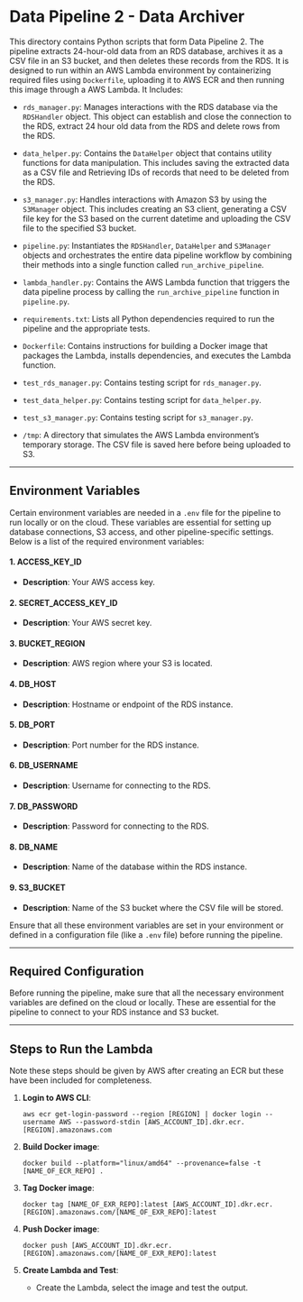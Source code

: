 # Data Pipeline 2 - Data Archiver

This directory contains Python scripts that form Data Pipeline 2. The pipeline extracts 24-hour-old data from an RDS database, archives it as a CSV file in an S3 bucket, and then deletes these records from the RDS. It is designed to run within an AWS Lambda environment by containerizing required files using `Dockerfile`, uploading it to AWS ECR and then running this image through a AWS Lambda. It Includes:

- `rds_manager.py`: Manages interactions with the RDS database via the `RDSHandler` object. This object can establish and close the connection to the RDS, extract 24 hour old data from the RDS and delete rows from the RDS.

- `data_helper.py`: Contains the `DataHelper` object that contains utility functions for data manipulation. This includes saving the extracted data as a CSV file and Retrieving IDs of records that need to be deleted from the RDS.

- `s3_manager.py`: Handles interactions with Amazon S3 by using the `S3Manager` object. This includes creating an S3 client, generating a CSV file key for the S3 based on the current datetime and uploading the CSV file to the specified S3 bucket.

- `pipeline.py`: Instantiates the `RDSHandler`, `DataHelper` and `S3Manager` objects and orchestrates the entire data pipeline workflow by combining their methods into a single function called `run_archive_pipeline`.

- `lambda_handler.py`: Contains the AWS Lambda function that triggers the data pipeline process by calling the `run_archive_pipeline` function in `pipeline.py`.

- `requirements.txt`: Lists all Python dependencies required to run the pipeline and the appropriate tests.

- `Dockerfile`: Contains instructions for building a Docker image that packages the Lambda, installs dependencies, and executes the Lambda function.

- `test_rds_manager.py`: Contains testing script for `rds_manager.py`.

- `test_data_helper.py`: Contains testing script for `data_helper.py`.

- `test_s3_manager.py`: Contains testing script for `s3_manager.py`.

- `/tmp`: A directory that simulates the AWS Lambda environment’s temporary storage. The CSV file is saved here before being uploaded to S3.
---


## **Environment Variables**

Certain environment variables are needed in a `.env` file for the pipeline to run locally or on the cloud. These variables are essential for setting up database connections, S3 access, and other pipeline-specific settings. Below is a list of the required environment variables:

#### **1. ACCESS_KEY_ID**
- **Description**: Your AWS access key.

#### **2. SECRET_ACCESS_KEY_ID**
- **Description**: Your AWS secret key.

#### **3. BUCKET_REGION**
- **Description**: AWS region where your S3 is located.

#### **4. DB_HOST**
- **Description**: Hostname or endpoint of the RDS instance.

#### **5. DB_PORT**
- **Description**: Port number for the RDS instance.

#### **6. DB_USERNAME**
- **Description**: Username for connecting to the RDS.

#### **7. DB_PASSWORD**
- **Description**: Password for connecting to the RDS.

#### **8. DB_NAME**
- **Description**: Name of the database within the RDS instance.

#### **9. S3_BUCKET**
- **Description**: Name of the S3 bucket where the CSV file will be stored.

Ensure that all these environment variables are set in your environment or defined in a configuration file (like a `.env` file) before running the pipeline.

---

## **Required Configuration**

Before running the pipeline, make sure that all the necessary environment variables are defined on the cloud or locally. These are essential for the pipeline to connect to your RDS instance and S3 bucket.

---
## **Steps to Run the Lambda**
Note these steps should be given by AWS after creating an ECR but these have been included for completeness.

1. **Login to AWS CLI**:

   ```
   aws ecr get-login-password --region [REGION] | docker login --username AWS --password-stdin [AWS_ACCOUNT_ID].dkr.ecr.[REGION].amazonaws.com
   ```

2. **Build Docker image**:

   ```
   docker build --platform="linux/amd64" --provenance=false -t [NAME_OF_ECR_REPO] .
   ```
   
3. **Tag Docker image**:

   ```
   docker tag [NAME_OF_EXR_REPO]:latest [AWS_ACCOUNT_ID].dkr.ecr.[REGION].amazonaws.com/[NAME_OF_EXR_REPO]:latest
   ```

4. **Push Docker image**:

   ```
   docker push [AWS_ACCOUNT_ID].dkr.ecr.[REGION].amazonaws.com/[NAME_OF_EXR_REPO]:latest
   ```

4. **Create Lambda and Test**:
    - Create the Lambda, select the image and test the output.
